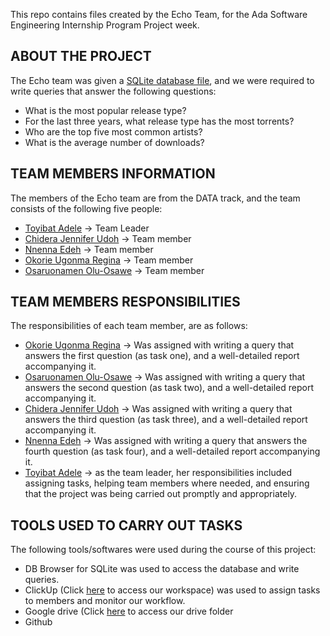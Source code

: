 This repo contains files created by the Echo Team, for the Ada Software Engineering Internship Program Project week.

## ABOUT THE PROJECT
The Echo team was given a [SQLite database file](https://www.kaggle.com/datasets/nolanbconaway/whatcd-hiphop), and we were required to write queries that answer the following questions:
- What is the most popular release type?
- For the last three years, what release type has the most torrents?
- Who are the top five most common artists?
- What is the average number of downloads?

## TEAM MEMBERS INFORMATION
The members of the Echo team are from the DATA track, and the team consists of the following five people:
- [Toyibat Adele](https://github.com/Teebarh) -> Team Leader
- [Chidera Jennifer Udoh](https://github.com/jennydera) -> Team member
- [Nnenna Edeh](https://github.com/Nnennaedeh54) -> Team member
- [Okorie Ugonma Regina](https://github.com/Ugonma1) -> Team member
- [Osaruonamen Olu-Osawe](https://github.com/Valerie-Osawe) -> Team member

## TEAM MEMBERS RESPONSIBILITIES
The responsibilities of each team member, are as follows:
- [Okorie Ugonma Regina](https://github.com/Ugonma1) -> Was assigned with writing a query that answers the first question (as task one), and a well-detailed report accompanying it.
- [Osaruonamen Olu-Osawe](https://github.com/Valerie-Osawe) -> Was assigned with writing a query that answers the second question (as task two), and a well-detailed report accompanying it.
- [Chidera Jennifer Udoh](https://github.com/jennydera) -> Was assigned with writing a query that answers the third question (as task three), and a well-detailed report accompanying it.
- [Nnenna Edeh](https://github.com/Nnennaedeh54) -> Was assigned with writing a query that answers the fourth question (as task four), and a well-detailed report accompanying it.
- [Toyibat Adele](https://github.com/Teebarh) -> as the team leader, her responsibilities included assigning tasks, helping team members where needed, and ensuring that the project was being carried out promptly and appropriately.

## TOOLS USED TO CARRY OUT TASKS
The following tools/softwares were used during the course of this project:
- DB Browser for SQLite was used to access the database and write queries.
- ClickUp (Click [here](https://app.clickup.com/42086706/v/s/66176341) to access our workspace) was used to assign tasks to members and monitor our workflow.
- Google drive (Click [here](https://drive.google.com/drive/folders/10pIgD7O-57XKQo62WodGfWyu-YzqiR3k?usp=sharing) to access our drive folder
- Github
